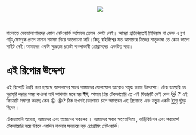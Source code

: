 <div align="center">
    <img align="center" src="https://user-images.githubusercontent.com/7611746/82744130-38b0fd80-9d96-11ea-8223-62d62a56566f.png"/>
    <br/>
    <br/>
    <br/>
</div>

বাংলাতে ডেভোলাপারদের কোন নেটওয়ার্ক বর্তমানে তেমন একটা নেই। আমরা প্রতিনিয়তই মিডিয়াম বা ডেভ এ ব্লগ পড়ি,ফেসবুক গ্রুপে নানান সমস্যা নিয়ে আলোচনা করি।কিন্তু বহির্বিশ্বের মত আমাদের নিজের মাতৃভাষা তে কোন ভালো সাইট নেই।আমাদের একটা ক্ষুদ্রতম প্রচেষ্টা বাংলাভাষী প্রোগ্রামদের একত্রিত করা।


# এই রিপোর উদ্দেশ্য
এই রিপোটি তৈরি করা হয়েছে আপনাদের সাথে আমাদের যোগাযোগ আরোও সমৃদ্ধ করার উদ্দেশ্যে। টেক ডায়েরি তে ঘুরাঘুরি করার সময় কখনো যদি আপনার মনে হয় **ইস**, আমার প্রিয় টেকডায়েরি তে এই ফিচারটি নেই কেন 😿 ? এই ফিচারটি সমস্যা করছে কেন 😠 😡? ঠিক তখনই দ্রুতপায়ে চলে আসবেন এই রিপোতে এবং নতুন একটি [ইস্যু](https://github.com/techdiary-dev/Techdiary/issues) ছুঁড়ে দিবেন।

টেকডায়েরি আমার, আমাদের এবং আমাদের সকলের । আমাদের সবার সহযোগিতা , কন্ট্রিবিউশন এবং পরামর্শে টেকডায়েরি হয়ে উঠবে একদিন বাংলার সবচেয়ে বড় প্রোগ্রামিং নেটওয়ার্ক।
